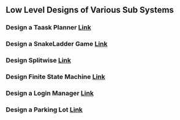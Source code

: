 ## Low Level Designs of Various Sub Systems

### Design a Taask Planner [Link](https://mkumar9009.github.io/BoilerPlates/TaskPlanner)
### Design a SnakeLadder Game [Link](https://mkumar9009.github.io/BoilerPlates/SnakeLadder)
### Design Splitwise [Link](https://mkumar9009.github.io/BoilerPlates/Splitwise)
### Design Finite State Machine [Link](https://mkumar9009.github.io/BoilerPlates/FiniteStateMachine)
### Design a Login Manager [Link](https://mkumar9009.github.io/BoilerPlates/LoginManager)
### Design a Parking Lot [Link](https://mkumar9009.github.io/BoilerPlates/ParkingLot)






